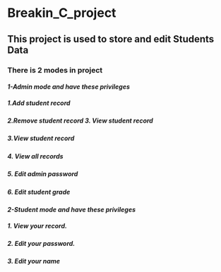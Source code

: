 # Breakin_C_project
## **This project is used to store and edit Students Data**
### **There is 2 modes in project** 
#### **_1-Admin mode and have these privileges_**
##### 1.Add student record
##### 2.Remove student record 3. View student record
##### 3.View student record
##### 4. View all records
##### 5. Edit admin password
##### 6. Edit student grade 
#### **_2-Student mode and have these privileges_**
##### 1. View your record. 
##### 2. Edit your password. 
##### 3. Edit your name
